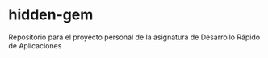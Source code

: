 # hidden-gem
Repositorio para el proyecto personal de la asignatura de Desarrollo Rápido de Aplicaciones
